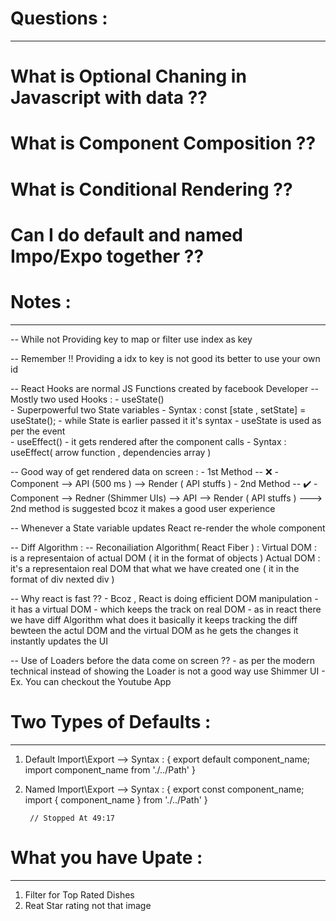  # Questions : 
 ----------------
 # What is Optional Chaning in Javascript with data ??
 # What is Component Composition ??
 # What is Conditional Rendering  ??
 #  Can I do default and named Impo/Expo together ??  
 
 # Notes :
 -----------
  -- While not Providing key to map or filter use index as key 

  -- Remember !! Providing a idx to key is not good its better to use your own id 

  -- React Hooks are normal JS Functions created by facebook Developer 
  -- Mostly two used Hooks :
        - useState()  
                - Superpowerful two State variables
                - Syntax : const [state , setState] = useState();
                - while State is earlier passed it it's syntax
                - useState is used as per the event             
        - useEffect()
                - it gets rendered after the component calls 
                - Syntax : useEffect( arrow function , dependencies array )

  -- Good way of get rendered data on screen :
        - 1st Method  -- ❌
                - Component   -->  API (500 ms )  --> Render ( API stuffs ) 
        - 2nd Method -- ✔️
                - Component   -->  Redner (Shimmer UIs) --> API  --> Render ( API stuffs )
                ---> 2nd method is suggested bcoz it makes a good user experience

        

 -- Whenever a State variable updates React re-render the whole component

 -- Diff Algorithm : 
 -- Reconailiation Algorithm( React Fiber ) : 
        Virtual DOM : is a representaion of actual DOM ( it in the format of objects )
        Actual DOM : it's a representaion real DOM that what we have created one ( it in the format of div nexted div  )

 -- Why react is fast ??
        - Bcoz , React is doing efficient DOM manipulation 
        - it has a virtual DOM 
        - which keeps the track on real DOM 
        - as in react there we have diff Algorithm what does it basically it keeps tracking the diff bewteen the actul DOM
           and the virtual DOM as he gets the changes it instantly updates the UI


 -- Use of Loaders before the data come on screen ??
        - as per the modern technical instead of showing the Loader is not a good way use Shimmer UI
        - Ex. You can checkout the Youtube App





 # Two Types of Defaults : 
 ----------------------------
 1. Default Import\Export 
 --> Syntax :
        {
                export default component_name;
                import component_name from './../Path'
        }
      
 2. Named Import\Export 
 --> Syntax :
        {
                export const component_name;
                import { component_name } from './../Path'
        }      

         // Stopped At 49:17       

  # What you have Upate :
  ----------------------------- 
  1. Filter for Top Rated Dishes 
  2. Reat Star rating not that image    
